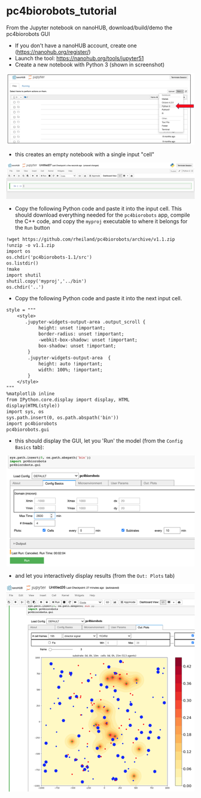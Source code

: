 # pc4biorobots_tutorial
From the Jupyter notebook on nanoHUB, download/build/demo the pc4biorobots GUI

* If you don't have a nanoHUB account, create one (https://nanohub.org/register/)
* Launch the tool: https://nanohub.org/tools/jupyter51
* Create a new notebook with Python 3 (shown in screenshot)

![](/images/python3_nb.png)

* this creates an empty notebook with a single input "cell"

![](/images/python3_nb_cell1.png)

* Copy the following Python code and paste it into the input cell. This should download everything needed for the `pc4biorobots` app, compile the C++ code, and copy the `myproj` executable to where it belongs for the `Run` button

```
!wget https://github.com/rheiland/pc4biorobots/archive/v1.1.zip
!unzip -o v1.1.zip
import os
os.chdir('pc4biorobots-1.1/src')
os.listdir()
!make
import shutil
shutil.copy('myproj','../bin')
os.chdir('..')
```

* Copy the following Python code and paste it into the next input cell.

```
style = """
    <style>
       .jupyter-widgets-output-area .output_scroll {
            height: unset !important;
            border-radius: unset !important;
            -webkit-box-shadow: unset !important;
            box-shadow: unset !important;
        }
        .jupyter-widgets-output-area  {
            height: auto !important;
            width: 100%; !important;
        }
    </style>
""" 
%matplotlib inline
from IPython.core.display import display, HTML
display(HTML(style))
import sys, os
sys.path.insert(0, os.path.abspath('bin'))
import pc4biorobots
pc4biorobots.gui
```

* this should display the GUI, let you 'Run' the model (from the `Config Basics` tab): 

![](/images/config_basics_Run.png)

* and let you interactively display results (from the `Out: Plots` tab)

![](/images/pc4biorobots_GUI.png)

